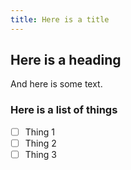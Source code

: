 ```yaml
---
title: Here is a title
---
```

## Here is a heading
And here is some text.
### Here is a list of things
- [ ] Thing 1
- [ ] Thing 2
- [ ] Thing 3
